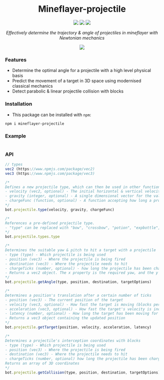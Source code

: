 <div align="center">
  <h1>Mineflayer-projectile</h1>
  <img src="https://img.shields.io/github/issues/Camezza/mineflayer-projectile?style=for-the-badge">
  <img src="https://img.shields.io/github/stars/Camezza/mineflayer-projectile?style=for-the-badge">
  <img src="https://img.shields.io/github/license/Camezza/mineflayer-projectile?style=for-the-badge">
  <p><i>Effectively determine the trajectory & angle of projectiles in mineflayer with Newtonian mechanics</i></p>
  <img src="preview.gif">
</div>

### Features
- Determine the optimal angle for a projectile with a high level physical basis
- Predict the movement of a target in 3D space using modernised classical mechanics
- Detect parabolic & linear projectile collision with blocks

### Installation
- This package can be installed with `npm`:
```bash
npm i mineflayer-projectile
```

### Example
```javascript

```

### API
```javascript
// types
vec2 (https://www.npmjs.com/package/vec2)
vec3 (https://www.npmjs.com/package/vec3)

/*
Defines a new projectile type, which can then be used in other functions.
- velocity (vec2, optional) - The initial horizontal & vertical velocity of the projectile (blocks per tick). Can be left out for instantaneous velocity.
- gravity (integer, optional) - A single dimensional vector for the value of gravity (blocks per tick). Can be left out for a linear trajectory.
- chargeFunc (function, optional) - A function accepting how long a projectile has been charged for (ticks), returning a vec2 value defining the subsequent initial velocity.
*/
bot.projectile.type(velocity, gravity, chargeFunc)

/*
References a pre-defined projectile type.
- "type" can be replaced with "bow", "crossbow", "potion", "expbottle", "trident", "throwable" (eggs, snowballs, pearls) or "firework" (fireworks shot from a crossbow).
*/
bot.projectile.types.type

/*
Determines the suitable yaw & pitch to hit a target with a projectile
- type (type) - Which projectile is being used
- position (vec3) - Where the projectile is being fired
- destination (vec3) - Where the projectile needs to hit
- chargeTicks (number, optional) - how long the projectile has been charging for (in ticks)
- Returns a vec2 object. The x property is the required yaw, and the y property is the required pitch
*/
bot.projectile.getAngle(type, position, destination, targetOptions)

/*
Determines a position's translation after a certain number of ticks
- position (vec3) - The current position of the target
- velocity (vec3, optional) - How fast the target is moving (blocks per tick)
- acceleration (vec3, optional) - How fast the target's velocity is increasing (blocks per tick squared)
- latency (number, optional) - How long the target has been moving for (in ticks)
- Returns a vec3 object containing the updated position
*/
bot.projectile.getTarget(position, velocity, acceleration, latency)

/*
Determines a projectile's interception coordinates with blocks
- type (type) - Which projectile is being used
- position (vec3) - Where the projectile is being fired
- destination (vec3) - Where the projectile needs to hit
- chargeTicks (number, optional) how long the projectile has been charging for (in ticks)
Returns an array of 3D coordinates
*/
bot.projectile.getCollision(type, position, destination, targetOptions)
```
